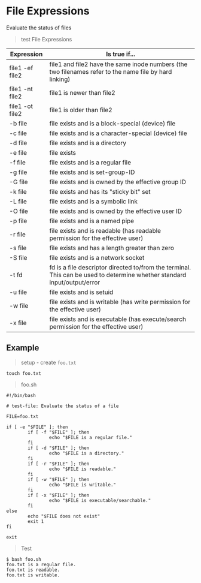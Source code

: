 # File Expressions

Evaluate the status of files

> test File Expressions

| Expression      | Is true if... |
|-----------------|---------------|
| file1 -ef file2 | file1 and file2 have the same inode numbers (the two filenames refer to the name file by hard linking) |
| file1 -nt file2 | file1 is newer than file2 |
| file1 -ot file2 | file1 is older than file2 |
| -b file         | file exists and is a block-special (device) file |
| -c file         | file exists and is a character-special (device) file |
| -d file         | file exists and is a directory |
| -e file         | file exists |
| -f file         | file exists and is a regular file |
| -g file         | file exists and is set-group-ID |
| -G file         | file exists and is owned by the effective group ID |
| -k file         | file exists and has its "sticky bit" set |
| -L file         | file exists and is a symbolic link |
| -O file         | file exists and is owned by the effective user ID |
| -p file         | file exists and is a named pipe |
| -r file         | file exists and is readable (has readable permission for the effective user) |
| -s file         | file exists and has a length greater than zero |
| -S file         | file exists and is a network socket |
| -t fd           | fd is a file descriptor directed to/from the terminal. This can be used to determine whether standard input/output/error |
| -u file         | file exists and is setuid |
| -w file         | file exists and is writable (has write permission for the effective user) |
| -x file         | file exists and is executable (has execute/search permission for the effective user) |

## Example

> setup - create `foo.txt`

```
touch foo.txt
```

> foo.sh

```
#!/bin/bash

# test-file: Evaluate the status of a file

FILE=foo.txt

if [ -e "$FILE" ]; then
        if [ -f "$FILE" ]; then
                echo "$FILE is a regular file."
        fi
        if [ -d "$FILE" ]; then
                echo "$FILE is a directory."
        fi
        if [ -r "$FILE" ]; then
                echo "$FILE is readable."
        fi
        if [ -w "$FILE" ]; then
                echo "$FILE is writable."
        fi
        if [ -x "$FILE" ]; then
                echo "$FILE is executable/searchable."
        fi
else
        echo "$FILE does not exist"
        exit 1
fi

exit
```

> Test

```
$ bash foo.sh
foo.txt is a regular file.
foo.txt is readable.
foo.txt is writable.
```
